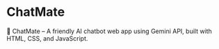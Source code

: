 # ChatMate
🤖 ChatMate – A friendly AI chatbot web app using Gemini API, built with HTML, CSS, and JavaScript.
